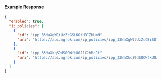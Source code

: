<!-- Code generated for API Clients. DO NOT EDIT. -->

#### Example Response

```json
{
  "enabled": true,
  "ip_policies": [
    {
      "id": "ipp_33NaXgW1tUzZcGSi6OtH37ZbUmN",
      "uri": "https://api.ngrok.com/ip_policies/ipp_33NaXgW1tUzZcGSi6OtH37ZbUmN"
    },
    {
      "id": "ipp_33NaXkqS9dS0OWfkU0J1C2hMcJt",
      "uri": "https://api.ngrok.com/ip_policies/ipp_33NaXkqS9dS0OWfkU0J1C2hMcJt"
    }
  ]
}
```
